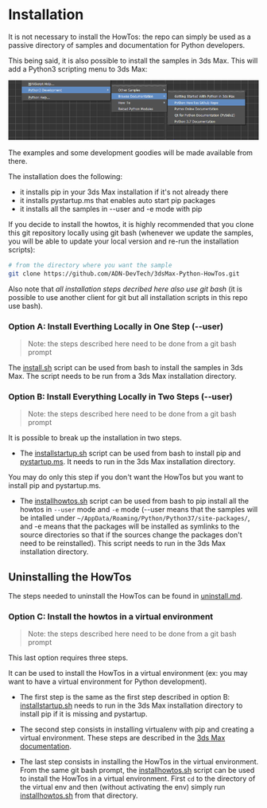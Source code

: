 # Installation

It is not necessary to install the HowTos: the repo can simply be used as a passive
directory of samples and documentation for Python developers.

This being said, it is also possible to install the samples in 3ds Max. This 
will add a Python3 scripting menu to 3ds Max:

![Integration](/doc/Integration.png)

The examples and some development goodies will be made available from there.

The installation does the following:
- it installs pip in your 3ds Max installation if it's not already there
- it installs pystartup.ms that enables auto start pip packages
- it installs all the samples in --user and -e mode with pip

If you decide to install the howtos, it is highly recommended that you clone
this git repository locally using git bash (whenever we update the samples,
you will be able to update your local version and re-run the installation scripts):

```bash
# from the directory where you want the sample
git clone https://github.com/ADN-DevTech/3dsMax-Python-HowTos.git
```

Also note that *all installation steps decribed here also use git bash* (it is
possible to use another client for git but all installation scripts in
this repo use bash).

### Option A: Install Everthing Locally in One Step (--user)
> Note: the steps described here need to be done from a git bash prompt

The [install.sh](install.sh) script can be used from bash
to install the samples in 3ds Max. The script needs to be run from a
3ds Max installation directory.

### Option B: Install Everything Locally in Two Steps (--user)
> Note: the steps described here need to be done from a git bash prompt

It is possible to break up the installation in two steps.

- The [installstartup.sh](installstartup.sh) script can be used
from bash to install pip and [pystartup.ms](/src/pystartup/pystartup.ms).
It needs to run in the 3ds Max installation directory.

You may do only this step if you don't want the HowTos but you
want to install pip and pystartup.ms.

- The [installhowtos.sh](installhowtos.sh) script can be used from
bash to pip install all the howtos in `--user` mode and `-e` mode (--user
means that the samples will be intalled under `~/AppData/Roaming/Python/Python37/site-packages/`,
and -e means that the packages will be installed as symlinks to the 
source directories so that if the sources change the packages don't need
to be reinstalled).
This script needs to run in the 3ds Max installation directory.

## Uninstalling the HowTos

The steps needed to uninstall the HowTos can be found in [uninstall.md](uninstall.md).

### Option C: Install the howtos in a virtual environment
> Note: the steps described here need to be done from a git bash prompt

This last option requires three steps.

It can be used to install the HowTos in a virtual environment (ex:
you may want to have a virtual environment for Python development).

- The first step is the same as the first step described in option B:
[installstartup.sh](installstartup.sh) needs to run in the 3ds Max
installation directory to install pip if it is missing and pystartup.

- The second step consists in installing virtualenv with pip and creating a
virtual environment. These steps are described in the [3ds Max documentation](http://help.autodesk.com/view/MAXDEV/2021/ENU/?guid=__developer_python_3_support_virtual_env_html).
- The last step consists in installing the HowTos in the virtual environment.
From the same git bash prompt, the [installhowtos.sh](/installhowtos.sh)
script can be used to install the HowTos in a virtual environment. First `cd`
to the directory of the virtual env and then (without activating the env) simply
run [installhowtos.sh](/installhowtos.sh) from that directory.


